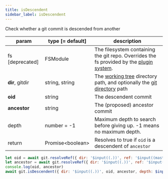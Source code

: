 ```yaml
---
title: isDescendent
sidebar_label: isDescendent
---
```


Check whether a git commit is descended from another

| param           | type [= default]   | description                                                                                                    |
| --------------- | ------------------ | -------------------------------------------------------------------------------------------------------------- |
| fs [deprecated] | FSModule           | The filesystem containing the git repo. Overrides the fs provided by the [plugin system](./plugin_fs.md).      |
| **dir**, gitdir | string, string     | The [working tree](dir-vs-gitdir.md) directory path, and optionally the [git directory](dir-vs-gitdir.md) path |
| **oid**         | string             | The descendent commit                                                                                          |
| **ancestor**    | string             | The (proposed) ancestor commit                                                                                 |
| depth           | number = -1        | Maximum depth to search before giving up. -1 means no maximum depth.                                           |
| return          | Promise\<boolean\> | Resolves to true if `oid` is a descendent of `ancestor`                                                        |

```js live
let oid = await git.resolveRef({ dir: '$input((.))', ref: '$input((master))' })
let ancestor = await git.resolveRef({ dir: '$input((.))', ref: '$input((v0.20.0))' })
console.log(oid, ancestor)
await git.isDescendent({ dir: '$input((.))', oid, ancestor, depth: $input((-1)) })
```
